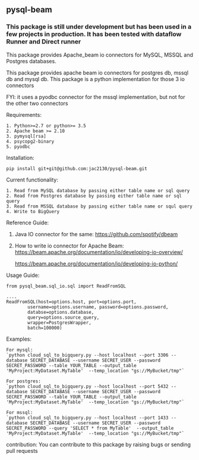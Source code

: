 ## pysql-beam

### This package is still under development but has been used in a few projects in production. It has been tested with dataflow Runner and Direct runner

This package provides Apache_beam io connectors for MySQL, MSSQL and Postgres databases.


This package provides apache beam io connectors for postgres db, mssql db and mysql db.
This package is a python implementation for those 3 io connectors

FYI: it uses a pyodbc connector for the mssql implementation, but not for the other two connectors  

Requirements:

    1. Python>=2.7 or python>= 3.5
    2. Apache beam >= 2.10
    3. pymysql[rsa]
    4. psycopg2-binary
    5. pyodbc


Installation:
    
    pip install git+git@github.com:jac2130/pysql-beam.git
   


Current functionality:

    1. Read from MySQL database by passing either table name or sql query
    2. Read from Postgres database by passing either table name or sql query
    3. Read from MSSQL database by passing either table name or squl query
    4. Write to BigQuery

Reference Guide:

1. Java IO connector for the same:
    https://github.com/spotify/dbeam

2. How to write io connector for Apache Beam:
    https://beam.apache.org/documentation/io/developing-io-overview/
    
    https://beam.apache.org/documentation/io/developing-io-python/

Usage Guide:
```
from pysql_beam.sql_io.sql import ReadFromSQL

....
ReadFromSQL(host=options.host, port=options.port,
        username=options.username, password=options.password,
        databse=options.database,
        query=options.source_query,
        wrapper=PostgresWrapper,
        batch=100000)

```
Examples:

    For mysql:
    `python cloud_sql_to_bigquery.py --host localhost --port 3306 --database SECRET_DATABASE --username SECRET_USER --password SECRET_PASSWORD --table YOUR_TABLE --output_table 'MyProject:MyDataset.MyTable'  --temp_location "gs://MyBucket/tmp"`

    For postgres:
    `python cloud_sql_to_bigquery.py --host localhost --port 5432 --database SECRET_DATABASE --username SECRET_USER --password SECRET_PASSWORD --table YOUR_TABLE --output_table 'MyProject:MyDataset.MyTable'  --temp_location "gs://MyBucket/tmp"`

    For mssql:
    `python cloud_sql_to_bigquery.py --host localhost --port 1433 --database SECRET_DATABASE --username SECRET_USER --password SECRET_PASSWORD --query 'SELECT * from MyTable'  --output_table 'MyProject:MyDataset.MyTable'  --temp_location "gs://MyBucket/tmp"` 


contribution:
    You can contribute to this package by raising bugs or sending pull requests
